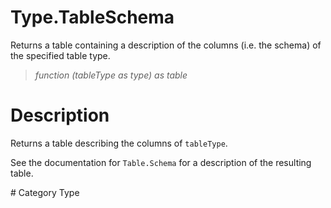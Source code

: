 ﻿# Type.TableSchema
Returns a table containing a description of the columns (i.e. the schema) of the specified table type.
> _function (tableType as type) as table_
# Description 
<p>Returns a table describing the columns of <code>tableType</code>.</p>
<p>See the documentation for <code>Table.Schema</code> for a description of the resulting table.</p>
# Category 
Type
